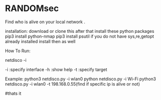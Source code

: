 # RANDOMsec
Find who is alive on your local network .

installation:
download or clone this after that install these python packages
pip3 install python-nmap
pip3 install psutil
if you do not have sys,re,getopt already installed install then as well

How To Run:

netdisco -i <interface>


-i  :specify interface
-h  :show help
-t  :specify target


Example:
    python3 netdisco.py -i wlan0
    python netdisco.py -i Wi-Fi
    python3 netdisco.py -i wlan0 -t 198.168.0.55(find if specific ip is alive or not)

#thats it
